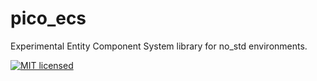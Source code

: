 # pico_ecs

Experimental Entity Component System library for no_std environments.

[![MIT licensed](https://img.shields.io/badge/license-MIT-blue.svg)](../../LICENSE)